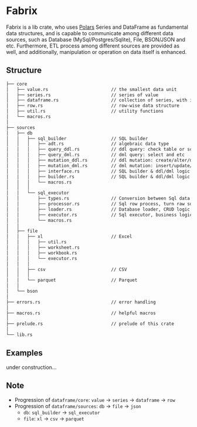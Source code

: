 # Fabrix

Fabrix is a lib crate, who uses [Polars](https://github.com/pola-rs/polars) Series and DataFrame as fundamental data structures, and is capable to communicate among different data sources, such as Database (MySql/Postgres/Sqlite), File, BSON/JSON and etc. Furthermore, ETL process among different sources are provided as well, and additionally, manipulation or operation on data itself is enhanced.

## Structure

```txt
├── core
│   ├── value.rs                        // the smallest data unit
│   ├── series.rs                       // series of value
│   ├── dataframe.rs                    // collection of series, with index series
│   ├── row.rs                          // row-wise data structure
│   ├── util.rs                         // utility functions
│   └── macros.rs
│
├── sources
│   ├── db
│   │   ├── sql_builder                 // SQL builder
│   │   │   ├── adt.rs                  // algebraic data type
│   │   │   ├── query_ddl.rs            // ddl query: check table or schema
│   │   │   ├── query_dml.rs            // dml query: select and etc
│   │   │   ├── mutation_ddl.rs         // ddl mutation: create/alter/drop table
│   │   │   ├── mutation_dml.rs         // dml mutation: insert/update/delete data
│   │   │   ├── interface.rs            // SQL builder & ddl/dml logic interface
│   │   │   ├── builder.rs              // SQL builder & ddl/dml logic implement
│   │   │   └── macros.rs
│   │   │
│   │   └── sql_executor
│   │       ├── types.rs                // Conversion between Sql data type and Fabrix `Value`
│   │       ├── processor.rs            // Sql row process, turn raw sql row into `Vec<Value>` or `Row`
│   │       ├── loader.rs               // Database loader, CRUD logic implementation
│   │       ├── executor.rs             // Sql executor, business logic implementation
│   │       └── macros.rs
│   │
│   ├── file
│   │   ├── xl                          // Excel
│   │   │   ├── util.rs
│   │   │   ├── worksheet.rs
│   │   │   ├── workbook.rs
│   │   │   └── executor.rs
│   │   │
│   │   ├── csv                         // CSV
│   │   │
│   │   └── parquet                     // Parquet
│   │
│   └── bson
│
├── errors.rs                           // error handling
│
├── macros.rs                           // helpful macros
│
├── prelude.rs                          // prelude of this crate
│
└── lib.rs
```

## Examples

under construction...

## Note

- Progression of `dataframe/core`: `value` -> `series` -> `dataframe` -> `row`
- Progression of `dataframe/sources`: `db` -> `file` -> `json`
  - `db`: `sql_builder` -> `sql_executor`
  - `file`: `xl` -> `csv` -> `parquet`
